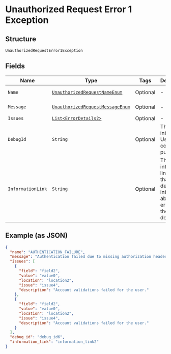 
# Unauthorized Request Error 1 Exception

## Structure

`UnauthorizedRequestError1Exception`

## Fields

| Name | Type | Tags | Description | Getter | Setter |
|  --- | --- | --- | --- | --- | --- |
| `Name` | [`UnauthorizedRequestNameEnum`](../../doc/models/unauthorized-request-name-enum.md) | Optional | - | UnauthorizedRequestNameEnum getName() | setName(UnauthorizedRequestNameEnum name) |
| `Message` | [`UnauthorizedRequestMessageEnum`](../../doc/models/unauthorized-request-message-enum.md) | Optional | - | UnauthorizedRequestMessageEnum getMessageField() | setMessageField(UnauthorizedRequestMessageEnum messageField) |
| `Issues` | [`List<ErrorDetails2>`](../../doc/models/error-details-2.md) | Optional | - | List<ErrorDetails2> getIssues() | setIssues(List<ErrorDetails2> issues) |
| `DebugId` | `String` | Optional | The PayPal internal ID. Used for correlation purposes. | String getDebugId() | setDebugId(String debugId) |
| `InformationLink` | `String` | Optional | The information link, or URI, that shows detailed information about this error for the developer. | String getInformationLink() | setInformationLink(String informationLink) |

## Example (as JSON)

```json
{
  "name": "AUTHENTICATION_FAILURE",
  "message": "Authentication failed due to missing authorization header, or invalid authentication credentials.",
  "issues": [
    {
      "field": "field2",
      "value": "value0",
      "location": "location2",
      "issue": "issue4",
      "description": "Account validations failed for the user."
    },
    {
      "field": "field2",
      "value": "value0",
      "location": "location2",
      "issue": "issue4",
      "description": "Account validations failed for the user."
    }
  ],
  "debug_id": "debug_id6",
  "information_link": "information_link2"
}
```

